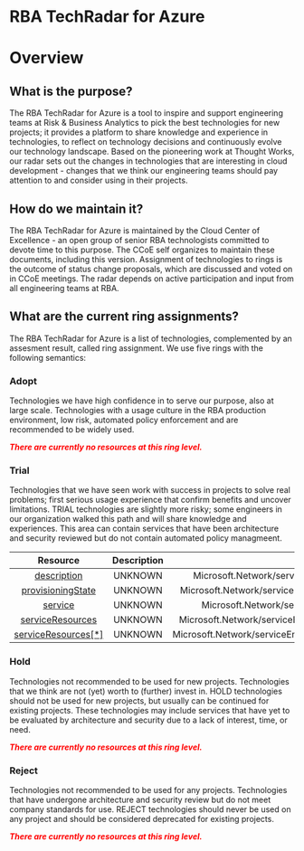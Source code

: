 
RBA TechRadar for Azure
=======================

# Overview

## What is the purpose?


The RBA TechRadar for Azure is a tool to inspire and support engineering teams at Risk & Business Analytics to pick the best technologies for new projects; it provides a platform to share knowledge and experience in technologies, to reflect on technology decisions and continuously evolve our technology landscape.  Based on the pioneering work at Thought Works, our radar sets out the changes in technologies that are interesting in cloud development - changes that we think our engineering teams should pay attention to and consider using in their projects.
## How do we maintain it?


The RBA TechRadar for Azure is maintained by the Cloud Center of Excellence - an open group of senior RBA technologists committed to devote time to this purpose.  The CCoE self organizes to maintain these documents, including this version.  Assignment of technologies to rings is the outcome of status change proposals, which are discussed and voted on in CCoE meetings.  The radar depends on active participation and input from all engineering teams at RBA.
## What are the current ring assignments?


The RBA TechRadar for Azure is a list of technologies, complemented by an assesment result, called ring assignment.  We use five rings with the following semantics:
### Adopt


Technologies we have high confidence in to serve our purpose, also at large scale.  Technologies with a usage culture in the RBA production environment, low risk, automated policy enforcement and are recommended to be widely used.  
  
***<font color="red"> There are currently no resources at this ring level. </font>***
### Trial


Technologies that we have seen work with success in projects to solve real problems;  first serious usage experience that confirm benefits and uncover limitations.  TRIAL technologies are slightly more risky; some engineers in our organization walked this path and will share knowledge and experiences.  This area can contain services that have been architecture and security reviewed but do not contain automated policy managmeent.  

|Resource|Description|Path|Status|
| :---: | :---: | :---: | :---: |
|[description](https://github.com/openrba/python-azure-techradar/blob/master/Microsoft.Network/serviceEndpointPolicies/serviceEndpointPolicyDefinitions/description)|UNKNOWN|Microsoft.Network/serviceEndpointPolicies/serviceEndpointPolicyDefinitions/description|TRIAL|
|[provisioningState](https://github.com/openrba/python-azure-techradar/blob/master/Microsoft.Network/serviceEndpointPolicies/serviceEndpointPolicyDefinitions/provisioningState)|UNKNOWN|Microsoft.Network/serviceEndpointPolicies/serviceEndpointPolicyDefinitions/provisioningState|TRIAL|
|[service](https://github.com/openrba/python-azure-techradar/blob/master/Microsoft.Network/serviceEndpointPolicies/serviceEndpointPolicyDefinitions/service)|UNKNOWN|Microsoft.Network/serviceEndpointPolicies/serviceEndpointPolicyDefinitions/service|TRIAL|
|[serviceResources](https://github.com/openrba/python-azure-techradar/blob/master/Microsoft.Network/serviceEndpointPolicies/serviceEndpointPolicyDefinitions/serviceResources)|UNKNOWN|Microsoft.Network/serviceEndpointPolicies/serviceEndpointPolicyDefinitions/serviceResources|TRIAL|
|[serviceResources[*]](https://github.com/openrba/python-azure-techradar/blob/master/Microsoft.Network/serviceEndpointPolicies/serviceEndpointPolicyDefinitions/serviceResources[*])|UNKNOWN|Microsoft.Network/serviceEndpointPolicies/serviceEndpointPolicyDefinitions/serviceResources[*]|TRIAL|

### Hold


Technologies not recommended to be used for new projects. Technologies that we think are not (yet) worth to (further) invest in.  HOLD technologies should not be used for new projects, but usually can be continued for existing projects.  These technologies may include services that have yet to be evaluated by architecture and security due to a lack of interest, time, or need.  
  
***<font color="red"> There are currently no resources at this ring level. </font>***
### Reject


Technologies not recommended to be used for any projects. Technologies that have undergone architecture and security review but do not meet company standards for use.  REJECT technologies should never be used on any project and should be considered deprecated for existing projects.  
  
***<font color="red"> There are currently no resources at this ring level. </font>***